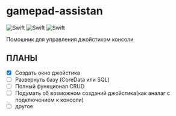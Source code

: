 # gamepad-assistan
![Swift](https://img.shields.io/badge/language-Swift-red.svg)
![Swift](https://img.shields.io/badge/framework-SwiftUI-red)
![Swift](https://img.shields.io/badge/pattern-MVVM-green)

Помошник для управления джойстиком консоли

## ПЛАНЫ
- [x] Создать окно джойстика
- [ ] Развернуть базу (CoreData или SQL)
- [ ] Полный функционал CRUD
- [ ] Подумать об возможном созданий джойстика(как аналаг с подключением к консоли)
- [ ] другое
